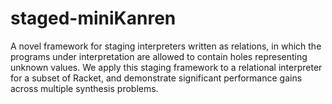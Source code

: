 # staged-miniKanren

A novel framework for staging interpreters written as relations, in which the programs under interpretation are allowed to contain holes representing unknown values. We apply this staging framework to a relational interpreter for a subset of Racket, and demonstrate significant performance gains across multiple synthesis problems.






